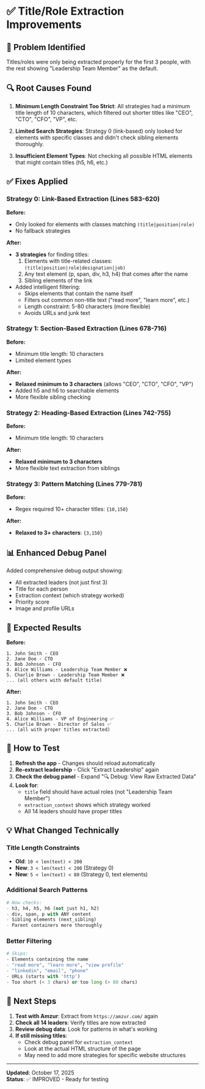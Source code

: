 # ✅ Title/Role Extraction Improvements

## 🐛 Problem Identified

Titles/roles were only being extracted properly for the first 3 people, with the rest showing "Leadership Team Member" as the default.

## 🔍 Root Causes Found

1. **Minimum Length Constraint Too Strict**: All strategies had a minimum title length of 10 characters, which filtered out shorter titles like "CEO", "CTO", "CFO", "VP", etc.

2. **Limited Search Strategies**: Strategy 0 (link-based) only looked for elements with specific classes and didn't check sibling elements thoroughly.

3. **Insufficient Element Types**: Not checking all possible HTML elements that might contain titles (h5, h6, etc.)

## ✅ Fixes Applied

### Strategy 0: Link-Based Extraction (Lines 583-620)

**Before:**
- Only looked for elements with classes matching `(title|position|role)`
- No fallback strategies

**After:**
- **3 strategies** for finding titles:
  1. Elements with title-related classes: `(title|position|role|designation|job)`
  2. Any text element (p, span, div, h3, h4) that comes after the name
  3. Sibling elements of the link
- Added intelligent filtering:
  - Skips elements that contain the name itself
  - Filters out common non-title text ("read more", "learn more", etc.)
  - Length constraint: 5-80 characters (more flexible)
  - Avoids URLs and junk text

### Strategy 1: Section-Based Extraction (Lines 678-716)

**Before:**
- Minimum title length: 10 characters
- Limited element types

**After:**
- **Relaxed minimum to 3 characters** (allows "CEO", "CTO", "CFO", "VP")
- Added h5 and h6 to searchable elements
- More flexible sibling checking

### Strategy 2: Heading-Based Extraction (Lines 742-755)

**Before:**
- Minimum title length: 10 characters

**After:**
- **Relaxed minimum to 3 characters**
- More flexible text extraction from siblings

### Strategy 3: Pattern Matching (Lines 779-781)

**Before:**
- Regex required 10+ character titles: `{10,150}`

**After:**
- **Relaxed to 3+ characters**: `{3,150}`

## 📊 Enhanced Debug Panel

Added comprehensive debug output showing:
- All extracted leaders (not just first 3)
- Title for each person
- Extraction context (which strategy worked)
- Priority score
- Image and profile URLs

## 🎯 Expected Results

**Before:**
```
1. John Smith - CEO
2. Jane Doe - CTO  
3. Bob Johnson - CFO
4. Alice Williams - Leadership Team Member ❌
5. Charlie Brown - Leadership Team Member ❌
... (all others with default title)
```

**After:**
```
1. John Smith - CEO
2. Jane Doe - CTO  
3. Bob Johnson - CFO
4. Alice Williams - VP of Engineering ✅
5. Charlie Brown - Director of Sales ✅
... (all with proper titles extracted)
```

## 🧪 How to Test

1. **Refresh the app** - Changes should reload automatically
2. **Re-extract leadership** - Click "Extract Leadership" again
3. **Check the debug panel** - Expand "🔍 Debug: View Raw Extracted Data"
4. **Look for**:
   - `title` field should have actual roles (not "Leadership Team Member")
   - `extraction_context` shows which strategy worked
   - All 14 leaders should have proper titles

## 💡 What Changed Technically

### Title Length Constraints
- **Old**: `10 < len(text) < 200`
- **New**: `3 < len(text) < 200` (Strategy 0)
- **New**: `5 < len(text) < 80` (Strategy 0, text elements)

### Additional Search Patterns
```python
# Now checks:
- h3, h4, h5, h6 (not just h1, h2)
- div, span, p with ANY content
- Sibling elements (next_sibling)
- Parent containers more thoroughly
```

### Better Filtering
```python
# Skips:
- Elements containing the name
- "read more", "learn more", "view profile"
- "linkedin", "email", "phone"
- URLs (starts with 'http')
- Too short (< 3 chars) or too long (> 80 chars)
```

## 🚀 Next Steps

1. **Test with Amzur**: Extract from `https://amzur.com/` again
2. **Check all 14 leaders**: Verify titles are now extracted
3. **Review debug data**: Look for patterns in what's working
4. **If still missing titles**: 
   - Check debug panel for `extraction_context`
   - Look at the actual HTML structure of the page
   - May need to add more strategies for specific website structures

---

**Updated**: October 17, 2025  
**Status**: ✅ IMPROVED - Ready for testing
